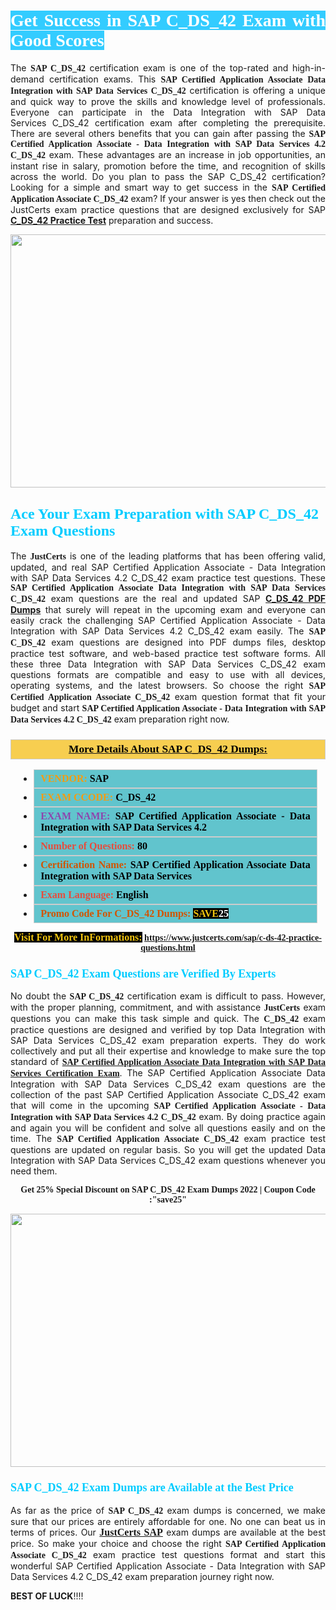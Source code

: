 <h1 style="text-align: justify;"><span style="color:#ffffff;"><span style="font-family:Georgia,serif;"><strong><span style="background-color:#33ccff;">Get Success in SAP C_DS_42 Exam with Good Scores</span></strong></span></span></h1>

<p style="text-align: justify;">The <strong><span style="font-family:Georgia,serif;">SAP C_DS_42</span></strong> certification exam is one of the top-rated and high-in-demand certification exams. This <span style="font-family:Georgia,serif;"><strong>SAP Certified Application Associate Data Integration with SAP Data Services C_DS_42</strong></span> certification is offering a unique and quick way to prove the skills and knowledge level of professionals. Everyone can participate in the Data Integration with SAP Data Services C_DS_42 certification exam after completing the prerequisite. There are several others benefits that you can gain after passing the <span style="font-family:Georgia,serif;"><strong>SAP Certified Application Associate - Data Integration with SAP Data Services 4.2 C_DS_42</strong></span> exam. These advantages are an increase in job opportunities, an instant rise in salary, promotion before the time, and recognition of skills across the world. Do you plan to pass the SAP C_DS_42 certification? Looking for a simple and smart way to get success in the <span style="font-family:Georgia,serif;"><strong>SAP Certified Application Associate C_DS_42</strong></span> exam? If your answer is yes then check out the JustCerts exam practice questions that are designed exclusively for SAP <strong><a href="https://www.justcerts.com/sap/c-ds-42-practice-questions.html">C_DS_42 Practice Test</a></strong> preparation and success.</p>

<p style="text-align: center;"><a href="https://www.justcerts.com/sap/c-ds-42-practice-questions.html"><img alt="" src="https://i.imgur.com/JNYhfyb.jpg" style="width: 720px; height: 405px;" /></a></p>

<h2 style="margin-right:0in; margin-left:0in"><span style="color:#00ccff;"><span style="font-family:Georgia,serif;"><strong><span style="font-size:18pt">Ace Your Exam Preparation with SAP C_DS_42 Exam Questions </span></strong></span></span></h2>

<p style="text-align: justify;">The <span style="font-size:14px;"><span style="font-family:Georgia,serif;"><strong>JustCerts</strong></span></span> is one of the leading platforms that has been offering valid, updated, and real SAP Certified Application Associate - Data Integration with SAP Data Services 4.2 C_DS_42 exam practice test questions. These <span style="font-family:Georgia,serif;"><strong>SAP Certified Application Associate Data Integration with SAP Data Services C_DS_42</strong></span> exam questions are the real and updated SAP <strong><a href="https://www.justcerts.com/sap/c-ds-42-practice-questions.html">C_DS_42 PDF Dumps</a></strong> that surely will repeat in the upcoming exam and everyone can easily crack the challenging SAP Certified Application Associate - Data Integration with SAP Data Services 4.2 C_DS_42 exam easily. The <span style="font-family:Georgia,serif;"><strong>SAP C_DS_42</strong></span> exam questions are designed into PDF dumps files, desktop practice test software, and web-based practice test software forms. All these three Data Integration with SAP Data Services C_DS_42 exam questions formats are compatible and easy to use with all devices, operating systems, and the latest browsers. So choose the right <span style="font-family:Georgia,serif;"><strong>SAP Certified Application Associate C_DS_42</strong></span> exam question format that fit your budget and start <span style="font-family:Georgia,serif;"><strong>SAP Certified Application Associate - Data Integration with SAP Data Services 4.2 C_DS_42</strong></span> exam preparation right now.</p>

<h3 style="background: #f7ce50; border: 1px solid rgb(204, 204, 204); padding: 5px 10px; text-align: center;"><span style="font-family:Georgia,serif;"><u><u><span style="color:#000000;"><span style="font-size:11pt"><span style="line-height:normal"><b><span style="font-size:13.0pt"><span cambria="">More Details About SAP C_DS_42 Dumps:</span></span></b></span></span></span></u></u></span></h3>

<ul>
	<li style="margin:0cm 10pt">
	<div style="background:#61c4cd; border: 1px solid rgb(204, 204, 204); padding: 5px 10px; text-align: justify;"><span style="font-family:Georgia,serif;"><span style="font-size:11pt"><span style="line-height:normal"><b><span style="font-size:12.0pt"><span new="" roman="" times=""><span style="color:#f39c12;">VENDOR:</span> <span style="color:#000000;">SAP</span></span></span></b></span></span></span></div>
	</li>
	<li style="margin:0cm 10pt">
	<div style="background: #61c4cd; border: 1px solid rgb(204, 204, 204); padding: 5px 10px; text-align: justify;"><span style="font-family:Georgia,serif;"><span style="font-size:11pt"><span style="line-height:normal"><b><span style="font-size:12.0pt"><span new="" roman="" times=""><span style="color:#f39c12;">EXAM CCODE:</span> <span style="color:#000000;">C_DS_42</span></span></span></b></span></span></span></div>
	</li>
	<li style="margin:0cm 10pt">
	<div style="background: #61c4cd; border: 1px solid rgb(204, 204, 204); padding: 5px 10px; text-align: justify;"><span style="font-family:Georgia,serif;"><span style="font-size:11pt"><span style="line-height:normal"><b><span style="font-size:12.0pt"><span new="" roman="" times=""><span style="color:#8e44ad;">EXAM NAME:</span> <span style="color:#000000;">SAP Certified Application Associate - Data Integration with SAP Data Services 4.2</span></span></span></b></span></span></span></div>
	</li>
	<li style="margin:0cm 10pt">
	<div style="background: #61c4cd; border: 1px solid rgb(204, 204, 204); padding: 5px 10px;"><span style="font-family:Georgia,serif;"><span style="font-size:11pt"><span style="line-height:normal"><b><span style="font-size:12.0pt"><span new="" roman="" times=""><span style="color:#e74c3c;">Number of Questions:</span><span style="color:#000000;"><span style="color:#f1c40f;"> </span>80</span></span></span></b></span></span></span></div>
	</li>
	<li style="margin:0cm 10pt">
	<div style="background: #61c4cd; border: 1px solid rgb(204, 204, 204); padding: 5px 10px; text-align: justify;"><span style="font-family:Georgia,serif;"><span style="font-size:11pt"><span style="line-height:normal"><b><span style="font-size:12.0pt"><span new="" roman="" times=""><span style="color:#d35400;">Certification Name:</span><span style="color:#000000;"> SAP Certified Application Associate Data Integration with SAP Data Services</span></span></span></b></span></span></span></div>
	</li>
	<li style="margin:0cm 10pt">
	<div style="background: #61c4cd; border: 1px solid rgb(204, 204, 204); padding: 5px 10px; text-align: justify;"><span style="font-family:Georgia,serif;"><span style="font-size:11pt"><span style="line-height:normal"><b><span style="font-size:12.0pt"><span new="" roman="" times=""><span style="color:#e74c3c;">Exam Language:</span> <span style="color:#000000;">English</span></span></span></b></span></span></span></div>
	</li>
	<li style="margin:0cm 10pt">
	<div style="background: #61c4cd; border: 1px solid rgb(204, 204, 204); padding: 5px 10px;"><span style="font-family:Georgia,serif;"><span style="font-size:11pt"><span style="line-height:normal"><b><span style="font-size:12.0pt"><span new="" roman="" times=""><span style="color:#d35400;">Promo Code For C_DS_42 Dumps:</span><span style="color:#f1c40f;"> <span style="background-color:#000000;">SAVE</span></span><span style="color:#ffffff;"><span style="background-color:#000000;">25</span></span></span></span></b></span></span></span></div>
	</li>
</ul>

<p style="text-align: center;"><span style="font-family:Georgia,serif;"><strong><span style="font-size:16px;"><span style="color:#f1c40f;"><span style="background-color:#000000;">Visit For More InFormations:</span></span></span> <a href="https://www.justcerts.com/sap/c-ds-42-practice-questions.html">https://www.justcerts.com/sap/c-ds-42-practice-questions.html</a></strong></span></p>

<h3 style="margin-right:0in; margin-left:0in"><span style="color:#00ccff;"><span style="font-family:Georgia,serif;"><strong><span style="font-size:13.5pt">SAP C_DS_42 Exam Questions are Verified By Experts </span></strong></span></span></h3>

<p style="text-align: justify;">No doubt the <span style="font-family:Georgia,serif;"><strong>SAP C_DS_42</strong></span> certification exam is difficult to pass. However, with the proper planning, commitment, and with assistance <span style="font-family:Georgia,serif;"><span style="font-size:14px;"><strong>JustCerts</strong></span></span> exam questions you can make this task simple and quick. The <span style="font-family:Georgia,serif;"><strong> C_DS_42</strong></span> exam practice questions are designed and verified by top Data Integration with SAP Data Services C_DS_42 exam preparation experts. They do work collectively and put all their expertise and knowledge to make sure the top standard of <a href="https://www.justcerts.com/sap/sap-certified-application-associate-certification-exams.html"><span style="font-family:Georgia,serif;"><strong>SAP Certified Application Associate Data Integration with SAP Data Services Certification Exam</strong></span></a>. The SAP Certified Application Associate Data Integration with SAP Data Services C_DS_42 exam questions are the collection of the past SAP Certified Application Associate C_DS_42 exam that will come in the upcoming <span style="font-family:Georgia,serif;"><strong>SAP Certified Application Associate - Data Integration with SAP Data Services 4.2 C_DS_42</strong></span> exam. By doing practice again and again you will be confident and solve all questions easily and on the time. The <span style="font-family:Georgia,serif;"><strong>SAP Certified Application Associate C_DS_42</strong></span> exam practice test questions are updated on regular basis. So you will get the updated Data Integration with SAP Data Services C_DS_42 exam questions whenever you need them.</p>

<p style="text-align: center;"><span style="font-size:14px;"><span style="font-family:Georgia,serif;"><strong>Get 25% Special Discount on SAP C_DS_42 Exam Dumps 2022 | Coupon Code :"save25"</strong></span></span></p>

<p style="text-align: center;"><a href="https://www.justcerts.com/sap/c-ds-42-practice-questions.html"><img alt="" src="https://i.imgur.com/FssxWlc.jpg" style="width: 720px; height: 405px;" /></a></p>

<h3 style="margin-right:0in; margin-left:0in"><span style="color:#00ccff;"><span style="font-family:Georgia,serif;"><strong><span style="font-size:13.5pt">SAP C_DS_42 Exam Dumps are Available at the Best Price </span></strong></span></span></h3>

<p style="text-align: justify;">As far as the price of <span style="font-family:Georgia,serif;"><strong>SAP C_DS_42</strong></span> exam dumps is concerned, we make sure that our prices are entirely affordable for one. No one can beat us in terms of prices. Our <a href="https://www.justcerts.com/sap-certification-exams.html"><span style="font-family:Georgia,serif;"><strong><span style="font-size:16px;">JustCerts SAP</span></strong></span></a> exam dumps are available at the best price. So make your choice and choose the right <span style="font-family:Georgia,serif;"><strong>SAP Certified Application Associate C_DS_42</strong></span> exam practice test questions format and start this wonderful SAP Certified Application Associate - Data Integration with SAP Data Services 4.2 C_DS_42 exam preparation journey right now. </p>

<p><span style="font-size:14px;"><strong>BEST OF LUCK</strong>!!!!</span></p>
